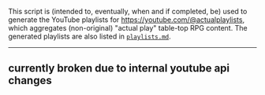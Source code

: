 This script is (intended to, eventually, when and if completed, be) used to
generate the YouTube playlists for https://youtube.com/@actualplaylists, which
aggregates (non-original) "actual play" table-top RPG content. The generated
playlists are also listed in [`playlists.md`](./playlists.md).

---

## currently broken due to internal youtube api changes

